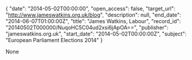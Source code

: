{
  "date": "2014-05-02T00:00:00", 
  "open_access": false, 
  "target_url": "http://www.jameswatkins.org.uk/blog", 
  "description": null, 
  "end_date": "2014-06-07T01:00:00Z", 
  "title": "James Watkins, Labour", 
  "record_id": "20140502T000000/NuqoHC5C04ud2xsi6jApOA==", 
  "publisher": "jameswatkins.org.uk", 
  "start_date": "2014-05-02T00:00:00Z", 
  "subject": "European Parliament Elections 2014"
}

None